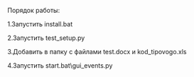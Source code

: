 Порядок работы:

1.Запустить install.bat

2.Запустить test_setup.py

3.Добавить в папку с файлами test.docx и kod_tipovogo.xls

4.Запустить start.bat\gui_events.py
